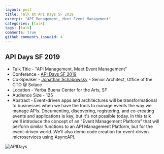 ```yaml
---
layout: post
title: Talk at API Days SF 2019
excerpt: "API Management, Meet Event Management" 
categories: [talk]
tags: [talk]
comments: true
github_comments_issueid: 4
---
```


## API Days SF 2019
* Talk Title - "API Management, Meet Event Management"
* Conference - [API Days SF 2019](https://www.apidays.co/sanfrancisco) 
* Co-Speaker - [Jonathan Schabowsky](https://twitter.com/jschabowsky) - Senior Architect, Office of the CTO @ Solace
* Location - Yerba Buena Center for the Arts, SF
* Audience Size - 125
* Abstract - Event-driven apps and architectures will be transformational to businesses when we have the tools to manage events the way we manage APIs. Documenting, discovering, registering, and co-creating events and applications is key, but it's not possible today. In this talk we'll introduce the concept of an "Event Management Platform" that will perform similar functions to an API Management Platform, but for the event-driven world. We'll also demo code creation for event-driven microservices using AsyncAPI. 


![APIDays]({{site.url}}/img/apidays-sf-2019.jpg)
